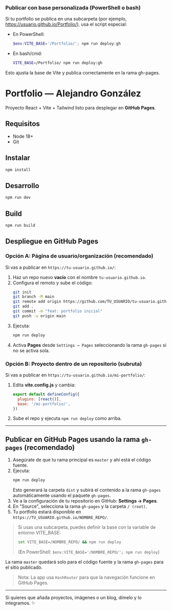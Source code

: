 ### Publicar con base personalizada (PowerShell o bash)

Si tu portfolio se publica en una subcarpeta (por ejemplo, https://usuario.github.io/Portfolio/), usa el script especial:

- En PowerShell:
   ```powershell
   $env:VITE_BASE='/Portfolio/'; npm run deploy:gh
   ```
- En bash/cmd:
   ```bash
   VITE_BASE=/Portfolio/ npm run deploy:gh
   ```

Esto ajusta la base de Vite y publica correctamente en la rama gh-pages.
# Portfolio — Alejandro González

Proyecto React + Vite + Tailwind listo para desplegar en **GitHub Pages**.

## Requisitos
- Node 18+
- Git

## Instalar
```bash
npm install
```

## Desarrollo
```bash
npm run dev
```

## Build
```bash
npm run build
```

## Despliegue en GitHub Pages

### Opción A: Página de usuario/organización (recomendado)
Si vas a publicar en `https://tu-usuario.github.io/`:

1. Haz un repo nuevo **vacío** con el nombre `tu-usuario.github.io`.
2. Configura el remoto y sube el código:
   ```bash
   git init
   git branch -M main
   git remote add origin https://github.com/TU_USUARIO/tu-usuario.github.io.git
   git add .
   git commit -m "feat: portfolio inicial"
   git push -u origin main
   ```
3. Ejecuta:
   ```bash
   npm run deploy
   ```
4. Activa **Pages** desde `Settings → Pages` seleccionando la rama `gh-pages` si no se activa sola.

### Opción B: Proyecto dentro de un repositorio (subruta)
Si vas a publicar en `https://tu-usuario.github.io/mi-portfolio/`:

1. Edita **vite.config.js** y cambia:
   ```js
   export default defineConfig({
     plugins: [react()],
     base: '/mi-portfolio/',
   })
   ```
2. Sube el repo y ejecuta `npm run deploy` como arriba.

---

## Publicar en GitHub Pages usando la rama `gh-pages` (recomendado)

1. Asegúrate de que tu rama principal es `master` y ahí está el código fuente.
2. Ejecuta:
   ```bash
   npm run deploy
   ```
   Esto generará la carpeta `dist` y subirá el contenido a la rama `gh-pages` automáticamente usando el paquete `gh-pages`.
3. Ve a la configuración de tu repositorio en GitHub: **Settings → Pages**.
4. En "Source", selecciona la rama `gh-pages` y la carpeta `/ (root)`.
5. Tu portfolio estará disponible en `https://TU_USUARIO.github.io/NOMBRE_REPO/`.

> Si usas una subcarpeta, puedes definir la base con la variable de entorno VITE_BASE:
> ```bash
> set VITE_BASE=/NOMBRE_REPO/ && npm run deploy
> ```
> (En PowerShell: `$env:VITE_BASE='/NOMBRE_REPO/'; npm run deploy`)

La rama `master` quedará solo para el código fuente y la rama `gh-pages` para el sitio publicado.

> Nota: La app usa `HashRouter` para que la navegación funcione en GitHub Pages.

---

Si quieres que añada proyectos, imágenes o un blog, dímelo y lo integramos. ✨
